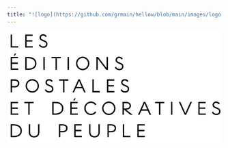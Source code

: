 ```yaml
---
title: "![logo](https://github.com/grmain/hellow/blob/main/images/logo.png?raw=true)"
---
```

![logo](https://github.com/grmain/hellow/blob/main/images/logo2.png?raw=true) 
